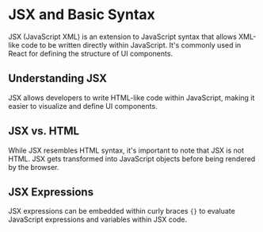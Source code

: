 # JSX and Basic Syntax

JSX (JavaScript XML) is an extension to JavaScript syntax that allows XML-like code to be written directly within JavaScript. It's commonly used in React for defining the structure of UI components.

## Understanding JSX

JSX allows developers to write HTML-like code within JavaScript, making it easier to visualize and define UI components.

## JSX vs. HTML

While JSX resembles HTML syntax, it's important to note that JSX is not HTML. JSX gets transformed into JavaScript objects before being rendered by the browser.

## JSX Expressions

JSX expressions can be embedded within curly braces `{}` to evaluate JavaScript expressions and variables within JSX code.
